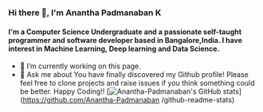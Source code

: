 ### Hi there 👋, I'm Anantha Padmanaban K
#### I'm a Computer Science Undergraduate  and a passionate self-taught programmer and software developer  based in Bangalore,India. I have interest in Machine Learning, Deep learning and Data Science.

- 🔭 I’m currently working on this page. 
- 💬 Ask me about You have finally discovered my Github profile! Please feel free to clone projects and raise issues if you think something could be better. Happy Coding!! 
[![Anantha-Padmanaban's GitHub stats](https://github-readme-stats.vercel.app/api?username=Anantha-Padmanaban
)](https://github.com/Anantha-Padmanaban
/github-readme-stats)




